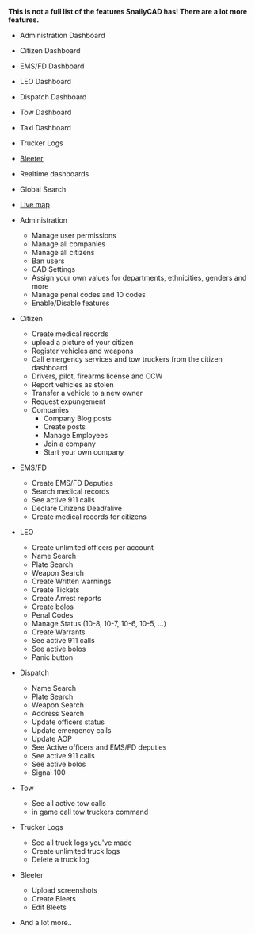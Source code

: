 **This is not a full list of the features SnailyCAD has! There are a lot more features.**

- Administration Dashboard
- Citizen Dashboard
- EMS/FD Dashboard
- LEO Dashboard
- Dispatch Dashboard
- Tow Dashboard
- Taxi Dashboard
- Trucker Logs
- [Bleeter](https://gta.fandom.com/wiki/Bleeter)
- Realtime dashboards
- Global Search 
- [Live map](https://github.com/Dev-CasperTheGhost/live_map)

- Administration

  - Manage user permissions
  - Manage all companies
  - Manage all citizens
  - Ban users
  - CAD Settings
  - Assign your own values for departments, ethnicities, genders and more
  - Manage penal codes and 10 codes
  - Enable/Disable features

- Citizen

  - Create medical records
  - upload a picture of your citizen
  - Register vehicles and weapons
  - Call emergency services and tow truckers from the citizen dashboard
  - Drivers, pilot, firearms license and CCW
  - Report vehicles as stolen
  - Transfer a vehicle to a new owner
  - Request expungement
  - Companies
    - Company Blog posts
    - Create posts
    - Manage Employees
    - Join a company
    - Start your own company

- EMS/FD

  - Create EMS/FD Deputies
  - Search medical records
  - See active 911 calls
  - Declare Citizens Dead/alive
  - Create medical records for citizens

- LEO

  - Create unlimited officers per account
  - Name Search
  - Plate Search
  - Weapon Search
  - Create Written warnings
  - Create Tickets
  - Create Arrest reports
  - Create bolos
  - Penal Codes
  - Manage Status (10-8, 10-7, 10-6, 10-5, ...)
  - Create Warrants
  - See active 911 calls
  - See active bolos
  - Panic button

- Dispatch

  - Name Search
  - Plate Search
  - Weapon Search
  - Address Search
  - Update officers status
  - Update emergency calls
  - Update AOP
  - See Active officers and EMS/FD deputies
  - See active 911 calls
  - See active bolos
  - Signal 100

- Tow

  - See all active tow calls
  - in game call tow truckers command

- Trucker Logs

  - See all truck logs you've made
  - Create unlimited truck logs
  - Delete a truck log

- Bleeter

  - Upload screenshots
  - Create Bleets
  - Edit Bleets

- And a lot more..